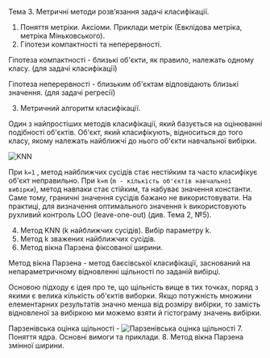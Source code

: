 Тема 3. Метричні методи розв’язання задачі класифікації.
1.	Поняття метріки. Аксіоми. Приклади метрік (Евклідова метріка, метріка Міньковського).
2.	Гіпотези компактності та неперервності.

Гіпотеза компактності - близькі об'єкти, як правило, належать одному класу. (для задачі класифікації)

Гіпотеза неперервності - близьким об'єктам відповідають близькі значення. (для задачі регресії)

3.	Метричний алгоритм класифікації.

Один з найпростіших методів класифікації, який базується на оцінюванні подібності об'єктів. Об'єкт, який класифікують, відноситься до того класу, якому належать найближчі до нього об'єкти навчальної вибірки.

![KNN](http://www.machinelearning.ru/mimetex/?a(u)%20=%20\mathrm{arg}\max_{y\in%20Y}%20\sum_{i=1}^m%20\bigl[%20x_{i;%20u}=y%20\bigr]%20w(i,u),)

При `k=1` , метод найближчих сусідів стає нестійким та часто класифікує об'єкт неправильно. При `k=m` (`m - кількість об'єктів навчальної вибірки`), метод навпаки стає стійким, та набуває значення константи. Саме тому, граничні значення сусідів бажано не використовувати. На практиці, для визначення оптимального значення `k` використовують рухливий контроль LOO (leave-one-out) (див. Тема 2, №5).

4.	Метод KNN (k найближчих сусідів). Вибір параметру k.
5.	Метод k зважених найближчих сусідів.
6.	Метод вікна Парзена фіксованої ширини.

Метод вікна Парзена - метод баєсівської класифікації, заснований на непараметричному відновленні щільності по заданій вибірці.

Основою підходу є ідея про те, що щільність вище в тих точках, поряд з якими є велика кількість об'єктів виборки. Якщо потужність множини елементарних результатів значно менша від розміру вибірки, то замість відновленої за вибіркою ми можемо взяти й гістограму значень вибірки.

Парзенівська оцінка щільності - ![Парзенівська оцінка щільності](http://www.machinelearning.ru/mimetex/?p_{y,h}(x)%20=%20\frac{1}{l_y%20V(h)}%20\sum_{i=1}^l%20[y_i%20=%20y]%20K(\frac{\rho(x,%20x_i)}{h}))
7.	Поняття ядра. Основні вимоги та приклади.
8.	Метод вікна Парзена змінної ширини.
